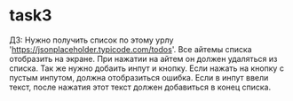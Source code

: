 # task3

ДЗ: Нужно получить список по этому урлу 'https://jsonplaceholder.typicode.com/todos'. Все айтемы списка отобразить на экране. При нажатии на айтем он должен удаляться из списка. Так же нужно добаить инпут и кнопку. Если нажать на кнопку с пустым инпутом, должна отобразиться ошибка. Если в инпут ввели текст, после нажатия этот текст должен добавиться в конец списка.

